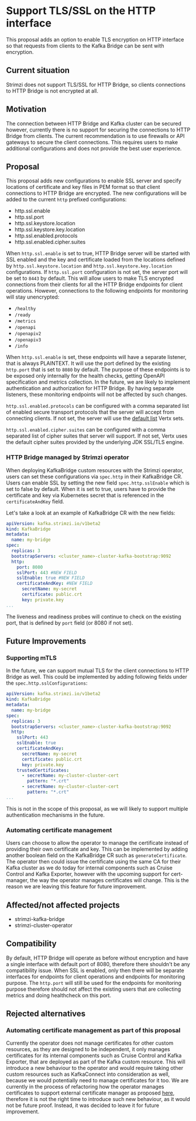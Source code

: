 # Support TLS/SSL on the HTTP interface 

This proposal adds an option to enable TLS encryption on HTTP interface so that requests from clients to the Kafka Bridge can be sent with encryption.

## Current situation

Strimzi does not support TLS/SSL for HTTP Bridge, so clients connections to HTTP Bridge is not encrypted at all.

## Motivation

The connection between HTTP Bridge and Kafka cluster can be secured however, currently there is no support for securing the connections to HTTP Bridge from clients. The current recommendation is to use firewalls or API gateways to secure the client connections. This requires users to make additional configurations and does not provide the best user experience.  

## Proposal

This proposal adds new configurations to enable SSL server and specify locations of certificate and key files in PEM format so that client connections to HTTP Bridge are encrypted. The new configurations will be added to the current `http` prefixed configurations:
- http.ssl.enable
- http.ssl.port
- http.ssl.keystore.location
- http.ssl.keystore.key.location
- http.ssl.enabled.protocols
- http.ssl.enabled.cipher.suites

When `http.ssl.enable` is set to true, HTTP Bridge server will be started with SSL enabled and the key and certificate loaded from the locations defined by `http.ssl.keystore.location` and `http.ssl.keystore.key.location` configurations. If `http.ssl.port` configuration is not set, the server port will be set to `8443` by default. This will allow users to make TLS encrypted connections from their clients for all the HTTP Bridge endpoints for client operations. However, connections to the following endpoints for monitoring will stay unencrypted:
- `/healthy`
- `/ready`
- `/metrics`
- `/openapi`
- `/openapiv2`
- `/openapiv3`
- `/info`

When `http.ssl.enable` is set, these endpoints will have a separate listener, that is always PLAINTEXT. It will use the port defined by the existing `http.port` that is set to `8080` by default. The purpose of these endpoints is to be exposed only internally for the health checks, getting OpenAPI specification and metrics collection. In the future, we are likely to implement authentication and authorization for HTTP Bridge. By having separate listeners, these monitoring endpoints will not be affected by such changes.

`http.ssl.enabled.protocols` can be configured with a comma separated list of enabled secure transport protocols that the server will accept from connecting clients. If not set, the server will use the [default list](https://vertx.io/docs/apidocs/io/vertx/core/net/SSLOptions.html#DEFAULT_ENABLED_SECURE_TRANSPORT_PROTOCOLS) Vertx sets. 

`http.ssl.enabled.cipher.suites` can be configured with a comma separated list of cipher suites that server will support. If not set, Vertx uses the default cipher suites provided by the underlying JDK SSL/TLS engine.

### HTTP Bridge managed by Strimzi operator

When deploying KafkaBridge custom resources with the Strimzi operator, users can set these configurations via `spec.http` in their KafkaBridge CR. Users can enable SSL by setting the new field `spec.http.sslEnable` which is set to false by default. When it is set to true, users have to provide the certificate and key via Kubernetes secret that is referenced in the `certificateAndKey` field.

Let's take a look at an example of KafkaBridge CR with the new fields:
```yaml
apiVersion: kafka.strimzi.io/v1beta2
kind: KafkaBridge
metadata:
  name: my-bridge
spec:
  replicas: 3
  bootstrapServers: <cluster_name>-cluster-kafka-bootstrap:9092
  http:
    port: 8080
    sslPort: 443 #NEW FIELD
    sslEnable: true #NEW FIELD
    certificateAndKey: #NEW FIELD
      secretName: my-secret
      certificate: public.crt
      key: private.key
...
```
The liveness and readiness probes will continue to check on the existing port, that is defined by `port` field (or 8080 if not set).  

## Future Improvements

### Supporting mTLS
In the future, we can support mutual TLS for the client connections to HTTP Bridge as well. This could be implemented by adding following fields under the `spec.http.sslConfigurations`:

```yaml
apiVersion: kafka.strimzi.io/v1beta2
kind: KafkaBridge
metadata:
  name: my-bridge
spec:
  replicas: 3
  bootstrapServers: <cluster_name>-cluster-kafka-bootstrap:9092
  http:
    sslPort: 443
    sslEnable: true
    certificateAndKey:
      secretName: my-secret
      certificate: public.crt
      key: private.key
    trustedCertificates: 
      - secretName: my-cluster-cluster-cert
        pattern: "*.crt"
      - secretName: my-cluster-cluster-cert
        pattern: "*.crt"    
...
```
This is not in the scope of this proposal, as we will likely to support multiple authentication mechanisms in the future.

### Automating certificate management

Users can choose to allow the operator to manage the certificate instead of providing their own certificate and key. This can be implemented by adding another boolean field on the KafkaBridge CR such as `generateCertificate`. The operator then could issue the certificate using the same CA for their Kafka cluster as we do today for internal components such as Cruise Control and Kafka Exporter, however with the upcoming support for cert-manager, the way the operator manages certificates will change. This is the reason we are leaving this feature for future improvement.

## Affected/not affected projects

- strimzi-kafka-bridge
- strimzi-cluster-operator

## Compatibility

By default, HTTP Bridge will operate as before without encryption and have a single interface with default port of 8080, therefore there shouldn't be any compatibility issue.
When SSL is enabled, only then there will be separate interfaces for endpoints for client operations and endpoints for monitoring purpose. The `http.port` will still be used for the endpoints for monitoring purpose therefore should not affect the existing users that are collecting metrics and doing healthcheck on this port.

## Rejected alternatives

### Automating certificate management as part of this proposal

Currently the operator does not manage certificates for other custom resources, as they are designed to be independent, it only manages certificates for its internal components such as Cruise Control and Kafka Exporter, that are deployed as part of the Kafka custom resource. This will introduce a new behaviour to the operator and would require taking other custom resources such as KafkaConnect into consideration as well, because we would potentially need to manage certificates for it too. We are currently in the process of refactoring how the operator manages certificates to support external certificate manager as proposed [here](https://github.com/strimzi/proposals/pull/135), therefore it is not the right time to introduce such new behaviour, as it would not be future proof. Instead, it was decided to leave it for future improvement. 